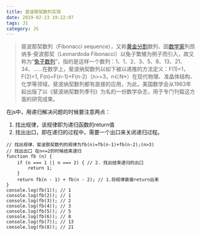 ```yaml
---
title: 斐波那契数列实现
date: 2019-02-23 19:22:07
tags: JS
category: JS
---
```


> 斐波那契数列（Fibonacci sequence），又称[黄金分割](https://baike.baidu.com/item/%E9%BB%84%E9%87%91%E5%88%86%E5%89%B2/115896)数列、因[数学家](https://baike.baidu.com/item/%E6%95%B0%E5%AD%A6%E5%AE%B6/1210991)列昂纳多·斐波那契（Leonardoda Fibonacci）以兔子繁殖为例子而引入，故又称为“[兔子数列](https://baike.baidu.com/item/%E5%85%94%E5%AD%90%E6%95%B0%E5%88%97/6849441)”，指的是这样一个数列：1、1、2、3、5、8、13、21、34、……在数学上，斐波纳契数列以如下被以递推的方法定义：F(1)=1，F(2)=1, F(n)=F(n-1)+F(n-2)（n>=3，n∈N*）在现代物理、准晶体结构、化学等领域，斐波纳契数列都有直接的应用，为此，美国数学会从1963年起出版了以《斐波纳契数列季刊》为名的一份数学杂志，用于专门刊载这方面的研究成果。

在js中，用递归解决问题的时候要注意两点：
1. 找出规律，该规律即为递归函数的return值
2. 找出出口，即在递归的过程中，需要一个出口来关闭递归过程。
```
// 找出规律，斐波那契数列的规律为fb(n)=fb(n-1)+fb(n-2);(n>3)
// 找出出口 在n<=2的时候结束递归
function fb (n) {
    if (n === 1 || n === 2) { // 2. 找出结束递归的出口
        return 1;
    }
    return fb(n - 1) + fb(n - 2); // 1.将规律直接return出来
}
console.log(fb(1)); // 1
console.log(fb(2)); // 1
console.log(fb(3)); // 2
console.log(fb(4)); // 3
console.log(fb(5)); // 5
console.log(fb(6)); // 8
console.log(fb(7)); // 13
console.log(fb(8)); // 21
```
